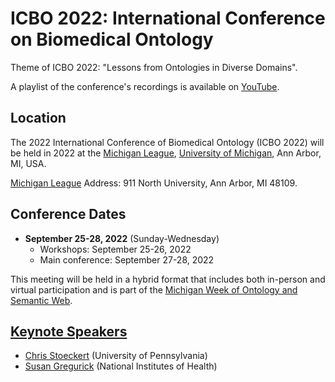 # ICBO 2022: International Conference on Biomedical Ontology

Theme of ICBO 2022: "Lessons from Ontologies in Diverse Domains".  

A playlist of the conference's recordings is available on [YouTube](https://www.youtube.com/channel/UCUT0MwXxAFnekhsSJVmHTJw/playlists).  

## Location

The 2022 International Conference of Biomedical Ontology (ICBO 2022) will be held in 2022 at the [Michigan League](https://uunions.umich.edu/league/), [University of Michigan](https://umich.edu/), Ann Arbor, MI, USA. 

[Michigan League](https://uunions.umich.edu/league/) Address: 
911 North University, Ann Arbor, MI 48109. 

## Conference Dates
- **September 25-28, 2022** (Sunday-Wednesday)
  - Workshops: September 25-26, 2022
  - Main conference: September 27-28, 2022 

This meeting will be held in a hybrid format that includes both in-person and virtual participation and is part of the [Michigan Week of Ontology and Semantic Web](michigan-week-of-ontology-and-semantic-web.md).

## [Keynote Speakers](keynote-speakers.md)
- [Chris Stoeckert](https://www.med.upenn.edu/apps/faculty/index.php/p6403) (University of Pennsylvania)
- [Susan Gregurick](https://datascience.nih.gov/director%E2%80%99s-corner) (National Institutes of Health)
